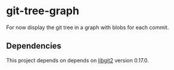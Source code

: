 git-tree-graph
==============

For now display the git tree in a graph with blobs for each commit.

Dependencies
------------

This project depends on depends on [libgit2](http://libgit2.github.com/) version 0.17.0.
